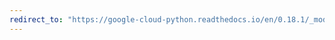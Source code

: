 ```yaml
---
redirect_to: "https://google-cloud-python.readthedocs.io/en/0.18.1/_modules/gcloud/pubsub/subscription.html"
---
```

